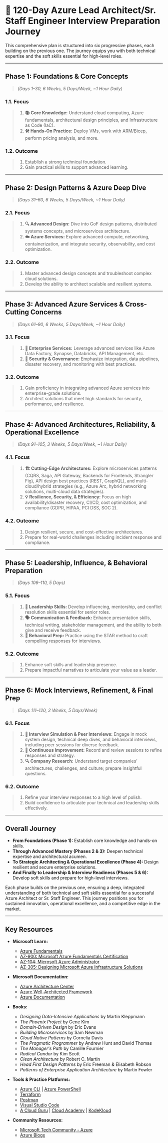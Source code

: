 # 🚀 120-Day Azure Lead Architect/Sr. Staff Engineer Interview Preparation Journey

This comprehensive plan is structured into six progressive phases, each building on the previous one. The journey equips you with both technical expertise and the soft skills essential for high-level roles.

---

## **Phase 1: Foundations & Core Concepts**

> _(Days 1–30, 6 Weeks, 5 Days/Week, ~1 Hour Daily)_

### **1.1. Focus**

> 1. **📚 Core Knowledge:** Understand cloud computing, Azure fundamentals, architectural design principles, and Infrastructure as Code (IaC).
> 2. **🛠️ Hands-On Practice:** Deploy VMs, work with ARM/Bicep, perform pricing analysis, and more.

### **1.2. Outcome**

> 1. Establish a strong technical foundation.
> 2. Gain practical skills to support advanced learning.

---

## **Phase 2: Design Patterns & Azure Deep Dive**

> _(Days 31–60, 6 Weeks, 5 Days/Week, ~1 Hour Daily)_

### **2.1. Focus**

> 1. **🔍 Advanced Design:** Dive into GoF design patterns, distributed systems concepts, and microservices architecture.
> 2. **☁️ Azure Services:** Explore advanced compute, networking, containerization, and integrate security, observability, and cost optimization.

### **2.2. Outcome**

> 1. Master advanced design concepts and troubleshoot complex cloud solutions.
> 2. Develop the ability to architect scalable and resilient systems.

---

## **Phase 3: Advanced Azure Services & Cross-Cutting Concerns**

> _(Days 61–90, 6 Weeks, 5 Days/Week, ~1 Hour Daily)_

### **3.1. Focus**

> 1. **🚀 Enterprise Services:** Leverage advanced services like Azure Data Factory, Synapse, Databricks, API Management, etc.
> 2. **🔐 Security & Governance:** Emphasize integration, data pipelines, disaster recovery, and monitoring with best practices.

### **3.2. Outcome**

> 1. Gain proficiency in integrating advanced Azure services into enterprise-grade solutions.
> 2. Architect solutions that meet high standards for security, performance, and resilience.

---

## **Phase 4: Advanced Architectures, Reliability, & Operational Excellence**

> _(Days 91–105, 3 Weeks, 5 Days/Week, ~1 Hour Daily)_

### **4.1. Focus**

> 1. **🏗️ Cutting-Edge Architectures:** Explore microservices patterns (CQRS, Saga, API Gateway, Backends for Frontends, Strangler Fig), API design best practices (REST, GraphQL), and multi-cloud/hybrid strategies (e.g., Azure Arc, hybrid networking solutions, multi-cloud data strategies).
> 2. **💡 Resilience, Security, & Efficiency:** Focus on high availability/disaster recovery, CI/CD, cost optimization, and compliance (GDPR, HIPAA, PCI DSS, SOC 2).

### **4.2. Outcome**

> 1. Design resilient, secure, and cost-effective architectures.
> 2. Prepare for real-world challenges including incident response and compliance.

---

## **Phase 5: Leadership, Influence, & Behavioral Preparation**

> _(Days 106–110, 5 Days)_

### **5.1. Focus**

> 1. **👥 Leadership Skills:** Develop influencing, mentorship, and conflict resolution skills essential for senior roles.
> 2. **🗣️ Communication & Feedback:** Enhance presentation skills, technical writing, stakeholder management, and the ability to both give and receive feedback.
> 3. **💬 Behavioral Prep:** Practice using the STAR method to craft compelling responses for interviews.

### **5.2. Outcome**

> 1. Enhance soft skills and leadership presence.
> 2. Prepare impactful narratives to articulate your value as a leader.

---

## **Phase 6: Mock Interviews, Refinement, & Final Prep**

> _(Days 111–120, 2 Weeks, 5 Days/Week)_

### **6.1. Focus**

> 1. **🎤 Interview Simulation & Peer Interviews:** Engage in mock system design, technical deep dives, and behavioral interviews, including peer sessions for diverse feedback.
> 2. **🔄 Continuous Improvement:** Record and review sessions to refine responses and strategy.
> 3. **🔍 Company Research:** Understand target companies’ architectures, challenges, and culture; prepare insightful questions.

### **6.2. Outcome**

> 1. Refine your interview responses to a high level of polish.
> 2. Build confidence to articulate your technical and leadership skills effectively.

---

## **Overall Journey**

- **From Foundations (Phase 1):** Establish core knowledge and hands-on skills.
- **Through Advanced Mastery (Phases 2 & 3):** Deepen technical expertise and architectural acumen.
- **To Strategic Architecting & Operational Excellence (Phase 4):** Design resilient and secure enterprise solutions.
- **And Finally to Leadership & Interview Readiness (Phases 5 & 6):** Develop soft skills and prepare for high-level interviews.

Each phase builds on the previous one, ensuring a deep, integrated understanding of both technical and soft skills essential for a successful Azure Architect or Sr. Staff Engineer. This journey positions you for sustained innovation, operational excellence, and a competitive edge in the market.

---

## **Key Resources**

- **Microsoft Learn:**

  - [Azure Fundamentals](https://learn.microsoft.com/en-us/learn/paths/azure-fundamentals/)
  - [AZ-900: Microsoft Azure Fundamentals Certification](https://learn.microsoft.com/en-us/certifications/azure-fundamentals/)
  - [AZ-104: Microsoft Azure Administrator](https://learn.microsoft.com/en-us/certifications/azure-administrator-associate/)
  - [AZ-305: Designing Microsoft Azure Infrastructure Solutions](https://learn.microsoft.com/en-us/certifications/azure-solutions-architect/)

- **Microsoft Documentation:**

  - [Azure Architecture Center](https://learn.microsoft.com/en-us/azure/architecture/)
  - [Azure Well-Architected Framework](https://learn.microsoft.com/en-us/azure/architecture/framework/)
  - [Azure Documentation](https://learn.microsoft.com/en-us/azure/)

- **Books:**

  - _Designing Data-Intensive Applications_ by Martin Kleppmann
  - _The Phoenix Project_ by Gene Kim
  - _Domain-Driven Design_ by Eric Evans
  - _Building Microservices_ by Sam Newman
  - _Cloud Native Patterns_ by Cornelia Davis
  - _The Pragmatic Programmer_ by Andrew Hunt and David Thomas
  - _The Manager's Path_ by Camille Fournier
  - _Radical Candor_ by Kim Scott
  - _Clean Architecture_ by Robert C. Martin
  - _Head First Design Patterns_ by Eric Freeman & Elisabeth Robson
  - _Patterns of Enterprise Application Architecture_ by Martin Fowler

- **Tools & Practice Platforms:**

  - [Azure CLI](https://learn.microsoft.com/en-us/cli/azure/) | [Azure PowerShell](https://learn.microsoft.com/en-us/powershell/azure/)
  - [Terraform](https://www.terraform.io/)
  - [Postman](https://www.postman.com/)
  - [Visual Studio Code](https://code.visualstudio.com/)
  - [A Cloud Guru](https://acloudguru.com/) | [Cloud Academy](https://cloudacademy.com/) | [KodeKloud](https://kodekloud.com/)

- **Community Resources:**
  - [Microsoft Tech Community - Azure](https://techcommunity.microsoft.com/t5/azure/bd-p/Azure)
  - [Azure Blogs](https://azure.microsoft.com/en-us/blog/)
